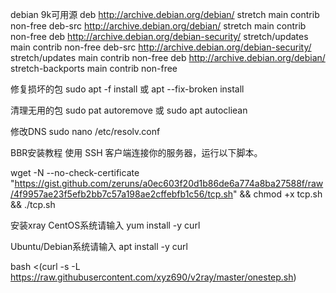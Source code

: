 debian 9k可用源
deb http://archive.debian.org/debian/ stretch main contrib non-free
deb-src http://archive.debian.org/debian/ stretch main contrib non-free
deb http://archive.debian.org/debian-security/ stretch/updates main contrib non-free
deb-src http://archive.debian.org/debian-security/ stretch/updates main contrib non-free
deb http://archive.debian.org/debian/ stretch-backports main contrib non-free

修复损坏的包
sudo apt -f install
或
apt --fix-broken install

清理无用的包
sudo pat autoremove
或
sudo apt autocliean

修改DNS
sudo nano /etc/resolv.conf


BBR安装教程
使用 SSH 客户端连接你的服务器，运行以下脚本。

wget -N --no-check-certificate "https://gist.github.com/zeruns/a0ec603f20d1b86de6a774a8ba27588f/raw/4f9957ae23f5efb2bb7c57a198ae2cffebfb1c56/tcp.sh" && chmod +x tcp.sh && ./tcp.sh



安装xray
CentOS系统请输入 
yum install -y curl

Ubuntu/Debian系统请输入
apt install -y curl

bash <(curl -s -L https://raw.githubusercontent.com/xyz690/v2ray/master/onestep.sh)
